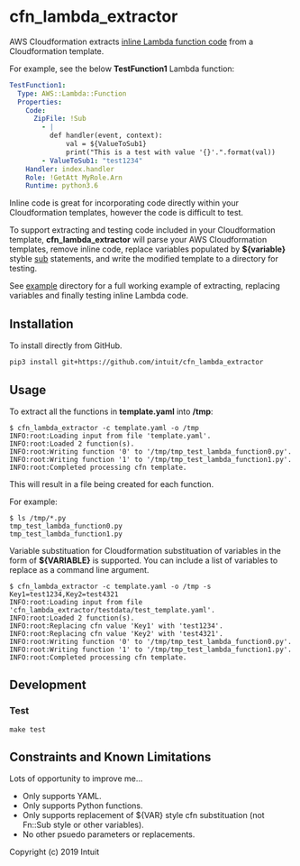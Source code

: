 # cfn_lambda_extractor

AWS Cloudformation extracts [inline Lambda function code](https://docs.aws.amazon.com/AWSCloudFormation/latest/UserGuide/aws-properties-lambda-function-code.html)
from a Cloudformation template.

For example, see the below **TestFunction1** Lambda function:

```yaml
TestFunction1:
  Type: AWS::Lambda::Function
  Properties:
    Code:
      ZipFile: !Sub
        - |
          def handler(event, context):
              val = ${ValueToSub1}
              print("This is a test with value '{}'.".format(val))
        - ValueToSub1: "test1234"
    Handler: index.handler
    Role: !GetAtt MyRole.Arn
    Runtime: python3.6
```

Inline code is great for incorporating code directly within your Cloudformation templates, however
the code is difficult to test.

To support extracting and testing code included in your Cloudformation template, **cfn_lambda_extractor**
will parse your AWS Cloudformation templates, remove inline code, replace variables
populated by **${variable}** styble [sub](https://docs.aws.amazon.com/AWSCloudFormation/latest/UserGuide/intrinsic-function-reference-sub.html)
statements, and write the modified template to a directory for testing.

See [example](https://github.com/intuit/cfn_lambda_extractor/tree/master/example) directory for a full working
example of extracting, replacing variables and finally testing inline Lambda code.

## Installation

To install directly from GitHub.

```shell
pip3 install git+https://github.com/intuit/cfn_lambda_extractor
```
## Usage

To extract all the functions in **template.yaml** into **/tmp**:

```
$ cfn_lambda_extractor -c template.yaml -o /tmp
INFO:root:Loading input from file 'template.yaml'.
INFO:root:Loaded 2 function(s).
INFO:root:Writing function '0' to '/tmp/tmp_test_lambda_function0.py'.
INFO:root:Writing function '1' to '/tmp/tmp_test_lambda_function1.py'.
INFO:root:Completed processing cfn template.
```

This will result in a file being created for each function.

For example:

```
$ ls /tmp/*.py
tmp_test_lambda_function0.py
tmp_test_lambda_function1.py
```

Variable substituation for Cloudformation substituation of variables in the form
of **${VARIABLE}** is supported.  You can include a list of variables to replace as
a command line argument.

```
$ cfn_lambda_extractor -c template.yaml -o /tmp -s Key1=test1234,Key2=test4321
INFO:root:Loading input from file 'cfn_lambda_extractor/testdata/test_template.yaml'.
INFO:root:Loaded 2 function(s).
INFO:root:Replacing cfn value 'Key1' with 'test1234'.
INFO:root:Replacing cfn value 'Key2' with 'test4321'.
INFO:root:Writing function '0' to '/tmp/tmp_test_lambda_function0.py'.
INFO:root:Writing function '1' to '/tmp/tmp_test_lambda_function1.py'.
INFO:root:Completed processing cfn template.
```

## Development

### Test

```
make test
```

## Constraints and Known Limitations

Lots of opportunity to improve me...

* Only supports YAML.
* Only supports Python functions.
* Only supports replacement of ${VAR} style cfn substituation (not Fn::Sub style or other variables).
* No other psuedo parameters or replacements.

Copyright (c) 2019 Intuit
